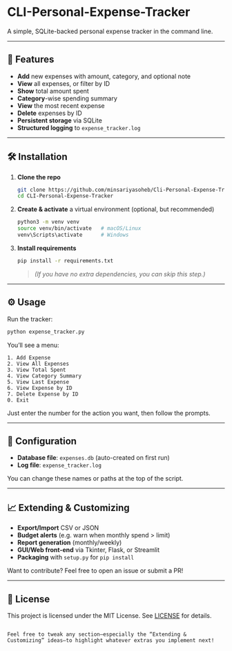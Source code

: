 # CLI-Personal-Expense-Tracker

A simple, SQLite-backed personal expense tracker in the command line.

---

## 🚀 Features

- **Add** new expenses with amount, category, and optional note  
- **View** all expenses, or filter by ID  
- **Show** total amount spent  
- **Category**-wise spending summary  
- **View** the most recent expense  
- **Delete** expenses by ID  
- **Persistent storage** via SQLite  
- **Structured logging** to `expense_tracker.log`  

---

## 🛠️ Installation

1. **Clone the repo**  
   ```bash
   git clone https://github.com/minsariyasoheb/Cli-Personal-Expense-Tracker.git
   cd CLI-Personal-Expense-Tracker
   ```

2. **Create & activate** a virtual environment (optional, but recommended)

   ```bash
   python3 -m venv venv
   source venv/bin/activate   # macOS/Linux
   venv\Scripts\activate      # Windows
   ```

3. **Install requirements**

   ```bash
   pip install -r requirements.txt
   ```

   > *(If you have no extra dependencies, you can skip this step.)*

---

## ⚙️ Usage

Run the tracker:

```bash
python expense_tracker.py
```

You’ll see a menu:

```
1. Add Expense
2. View All Expenses
3. View Total Spent
4. View Category Summary
5. View Last Expense
6. View Expense by ID
7. Delete Expense by ID
0. Exit
```

Just enter the number for the action you want, then follow the prompts.

---

## 🔧 Configuration

* **Database file**: `expenses.db` (auto-created on first run)
* **Log file**: `expense_tracker.log`

You can change these names or paths at the top of the script.

---

## 📈 Extending & Customizing

* **Export/Import** CSV or JSON
* **Budget alerts** (e.g. warn when monthly spend > limit)
* **Report generation** (monthly/weekly)
* **GUI/Web front-end** via Tkinter, Flask, or Streamlit
* **Packaging** with `setup.py` for `pip install`

Want to contribute? Feel free to open an issue or submit a PR!

---

## 📄 License

This project is licensed under the MIT License. See [LICENSE](LICENSE) for details.

```

Feel free to tweak any section—especially the “Extending & Customizing” ideas—to highlight whatever extras you implement next!
```